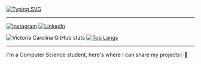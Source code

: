 [![Typing SVG](https://readme-typing-svg.demolab.com/?font=Fira+Code&pause=1000&color=F7F7F7&width=435&lines=Hi,+I'm+Victoria+Carolina+💫)](https://git.io/typing-svg)
________________________________________________________________________________________________________________________________________________________________________

[![Instagram](https://img.shields.io/badge/Instagram-E4405F?style=for-the-badge&logo=instagram&logoColor=white)](https://www.instagram.com/carolvic16/)
[![LinkedIn](https://img.shields.io/badge/LinkedIn-0077B5?style=for-the-badge&logo=linkedin&logoColor=white)](https://www.linkedin.com/in/victória-carolina-silva-638610284/)

![Victoria Carolina GitHub stats](https://github-readme-stats.vercel.app/api?username=carolvic16&show_icons=true&theme=tokyonight)   [![Top Langs](https://github-readme-stats.vercel.app/api/top-langs/?username=carolvic16&layout=compact)](https://github.com/carolvic16/github-readme-stats)
___
I'm a Computer Science student, here's where I can share my projects✨🌙


